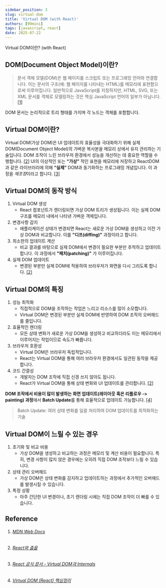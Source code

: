 ```yaml
---
sidebar_position: 3
slug: virtual-dom
title: 'Virtual DOM (with React)'
authors: [99mini]
tags: [javascript, react]
date: 2025-07-22
---
```


Virtual DOM이란? (with React)

<!-- truncate -->

## DOM(Document Object Model)이란?

> 문서 객체 모델(DOM)은 웹 페이지를 스크립트 또는 프로그래밍 언어와 연결합니다. 이는 문서의 구조(예: 웹 페이지를 나타내는 HTML)를 메모리에 표현함으로써 이루어집니다. 일반적으로 JavaScript를 지칭하지만, HTML, SVG, 또는 XML 문서를 객체로 모델링하는 것은 핵심 JavaScript 언어의 일부가 아닙니다. [[1]](#mdn-web-docs)

DOM 문서는 논리적으로 트리 형태를 가지며 각 노드는 객체를 포함합니다.

## Virtual DOM이란?

Virtual DOM(가상 DOM)은 UI 업데이트의 효율성을 극대화하기 위해 실제 DOM(Document Object Model)의 가벼운 복사본을 메모리 상에서 유지 관리하는 기술입니다. DOM 조작이 느린 브라우저 환경에서 성능을 개선하는 데 중요한 역할을 수행합니다. [[2]](#react와-춤을)
UI의 이상적인 또는 **“가상”** 적인 표현을 메모리에 저장하고 ReactDOM과 같은 라이브러리에 의해 **“실제”** DOM과 동기화하는 프로그래밍 개념입니다. 이 과정을 *재조정*이라고 합니다. [[3]](#react공식문서-virtual-dom과-internals)

## Virtual DOM의 동작 방식

1. Virtual DOM 생성
   - React 컴포넌트가 렌더링되면 가상 DOM 트리가 생성됩니다. 이는 실제 DOM 구조를 메모리 내에서 나타낸 가벼운 객체입니다.
2. 변경사항 감지
   - 애플리케이션 상태가 변경되면 React는 새로운 가상 DOM을 생성하고 이전 가상 DOM과 비교합니다. 이를 **"디프(diffing)"** 과정이라고 합니다.
3. 최소한의 업데이트 계산
   - 비교 결과를 바탕으로 실제 DOM에서 변경이 필요한 부분만 추적하고 업데이트합니다. 이 과정에서 **"패치(patching)"** 가 이루어집니다.
4. 실제 DOM 업데이트
   - 변경된 부분만 실제 DOM에 적용하여 브라우저가 화면을 다시 그리도록 합니다. [[2]](#react와-춤을)

## Virtual DOM의 특징

1. 성능 최적화
   - 직접적으로 DOM을 조작하는 작업은 느리고 리소스를 많이 소모합니다.
   - Virtual DOM은 변경된 부분만 실제 DOM에 반영하여 DOM 조작의 오버헤드를 줄입니다.
2. 효율적인 렌더링
   - 모든 상태 변화가 새로운 가상 DOM을 생성하고 비교하더라도 이는 메모리에서 이루어지는 작업이므로 속도가 빠릅니다.
3. 브라우저 호환성
   - Virtual DOM은 브라우저 독립적입니다.
   - React는 Virtual DOM을 통해 여러 브라우저 환경에서도 일관된 동작을 제공합니다.
4. 코드 간결성
   - 개발자는 DOM 조작에 직접 신경 쓰지 않아도 됩니다.
   - React가 Virtual DOM을 통해 상태 변화와 UI 업데이트를 관리합니다. [[2]](#react와-춤을)

**DOM 조작에서 비용이 많이 발생하는 화면 업데이트(레이아웃 혹은 리플로우 -> painting) 과정**에서 **Batch Update**를 통해 효율적으로 업데이트 가능합니다. [[4]](#virtual-dom-react-핵심정리)

> Batch Update: 여러 상태 변화를 일괄 처리하여 DOM 업데이트를 최적화하는 기술

## Virtual DOM이 느릴 수 있는 경우

1. 초기화 및 비교 비용
   - 가상 DOM을 생성하고 비교하는 과정은 메모리 및 계산 비용이 필요합니다. 특히, 변경 사항이 많지 않은 경우에는 오히려 직접 DOM 조작보다 느릴 수 있습니다.
2. 상태 관리 오버헤드
   - 가상 DOM은 상태 변화를 감지하고 업데이트하는 과정에서 추가적인 오버헤드를 발생시킬 수 있습니다.
3. 특정 상황
   - 아주 간단한 UI 변경이나, 초기 렌더링 시에는 직접 DOM 조작이 더 빠를 수 있습니다.

## Reference

1. ###### [MDN Web Docs](https://developer.mozilla.org/ko/docs/Web/API/Document_Object_Model)
2. ###### [React와 춤을](https://wikidocs.net/273873)
3. ###### [React 공식 문서 - Virtual DOM과 Internals](https://ko.legacy.reactjs.org/docs/faq-internals.html)
4. ###### [Virtual DOM (React) 핵심정리](https://callmedevmomo.medium.com/virtual-dom-react-%ED%95%B5%EC%8B%AC%EC%A0%95%EB%A6%AC-bfbfcecc4fbb)
